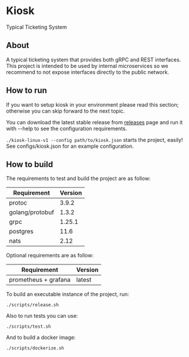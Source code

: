 # Kiosk

Typical Ticketing System

## About

A typical ticketing system that provides both gRPC and REST interfaces. This project is intended to be used by internal microservices so we recommend to not expose interfaces directly to the public network.

## How to run

If you want to setup kiosk in your environment please read this section; otherwise you can skip forward to the next topic.

You can download the latest stable release from [releases](https://github.com/jibitters/kiosk/releases) page and run it with --help to see the configuration requirements.

`./kiosk-linux-v1 --config path/to/kiosk.json` starts the project, easily! See configs/kiosk.json for an example configuration.

## How to build

The requirements to test and build the project are as follow:

|Requirement                |Version|
|---                        |---    |
|protoc                     |3.9.2  |
|golang/protobuf            |1.3.2  |
|grpc                       |1.25.1 |
|postgres                   |11.6   |
|nats                       |2.12   |

Optional requirements are as follow:

|Requirement                |Version|
|---                        |---    |
|prometheus + grafana       |latest |

To build an executable instance of the project, run:

`./scripts/release.sh`

Also to run tests you can use:

`./scripts/test.sh`

And to build a docker image:

`./scripts/dockerize.sh`
